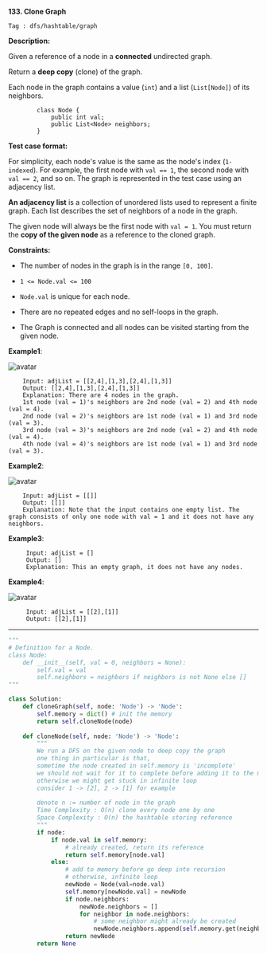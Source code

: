 **133. Clone Graph**

```Tag : dfs/hashtable/graph```

**Description:**

Given a reference of a node in a **connected** undirected graph.

Return a **deep copy** (clone) of the graph.

Each node in the graph contains a value (```int```) and a list (```List[Node]```) of its neighbors.

```
        class Node {
            public int val;
            public List<Node> neighbors;
        }
```

**Test case format:**

For simplicity, each node's value is the same as the node's index (```1-indexed```). For example, the first node with ```val == 1```, the second node with ```val == 2```, and so on. The graph is represented in the test case using an adjacency list.

**An adjacency list** is a collection of unordered lists used to represent a finite graph. Each list describes the set of neighbors of a node in the graph.

The given node will always be the first node with ```val = 1```. You must return the **copy of the given node** as a reference to the cloned graph.

**Constraints:**

+ The number of nodes in the graph is in the range ```[0, 100]```.

+ ```1 <= Node.val <= 100```

+ ```Node.val``` is unique for each node.

+ There are no repeated edges and no self-loops in the graph.

+ The Graph is connected and all nodes can be visited starting from the given node.

**Example1**:

![avatar](Fig/133-E1.png)

        Input: adjList = [[2,4],[1,3],[2,4],[1,3]]
        Output: [[2,4],[1,3],[2,4],[1,3]]
        Explanation: There are 4 nodes in the graph.
        1st node (val = 1)'s neighbors are 2nd node (val = 2) and 4th node (val = 4).
        2nd node (val = 2)'s neighbors are 1st node (val = 1) and 3rd node (val = 3).
        3rd node (val = 3)'s neighbors are 2nd node (val = 2) and 4th node (val = 4).
        4th node (val = 4)'s neighbors are 1st node (val = 1) and 3rd node (val = 3).
        
**Example2**:      

![avatar](Fig/133-E2.png)

        Input: adjList = [[]]
        Output: [[]]
        Explanation: Note that the input contains one empty list. The graph consists of only one node with val = 1 and it does not have any neighbors.
 
 **Example3**:      
 
         Input: adjList = []
         Output: []
         Explanation: This an empty graph, it does not have any nodes.
 
 **Example4**:      
 
 ![avatar](Fig/133-E4.png)
 
         Input: adjList = [[2],[1]]
         Output: [[2],[1]]
 
-----------

```python
"""
# Definition for a Node.
class Node:
    def __init__(self, val = 0, neighbors = None):
        self.val = val
        self.neighbors = neighbors if neighbors is not None else []
"""

class Solution:
    def cloneGraph(self, node: 'Node') -> 'Node':
        self.memory = dict() # init the memory
        return self.cloneNode(node)
    
    def cloneNode(self, node: 'Node') -> 'Node':
        """
        We run a DFS on the given node to deep copy the graph
        one thing in particular is that, 
        sometime the node created in self.memory is 'incomplete'
        we should not wait for it to complete before adding it to the meory,
        otherwise we might get stuck in infinite loop
        consider 1 -> [2], 2 -> [1] for example
        
        denote n := number of node in the graph
        Time Complexity : O(n) clone every node one by one
        Space Complexity : O(n) the hashtable storing reference
        """
        if node:
            if node.val in self.memory:
                # already created, return its reference
                return self.memory[node.val]
            else:
                # add to memory before go deep into recursion
                # otherwise, infinite loop
                newNode = Node(val=node.val)
                self.memory[newNode.val] = newNode
                if node.neighbors:
                    newNode.neighbors = []
                    for neighbor in node.neighbors:
                        # some neighbor might already be created
                        newNode.neighbors.append(self.memory.get(neighbor.val, self.cloneNode(neighbor)))
                return newNode
        return None
```
